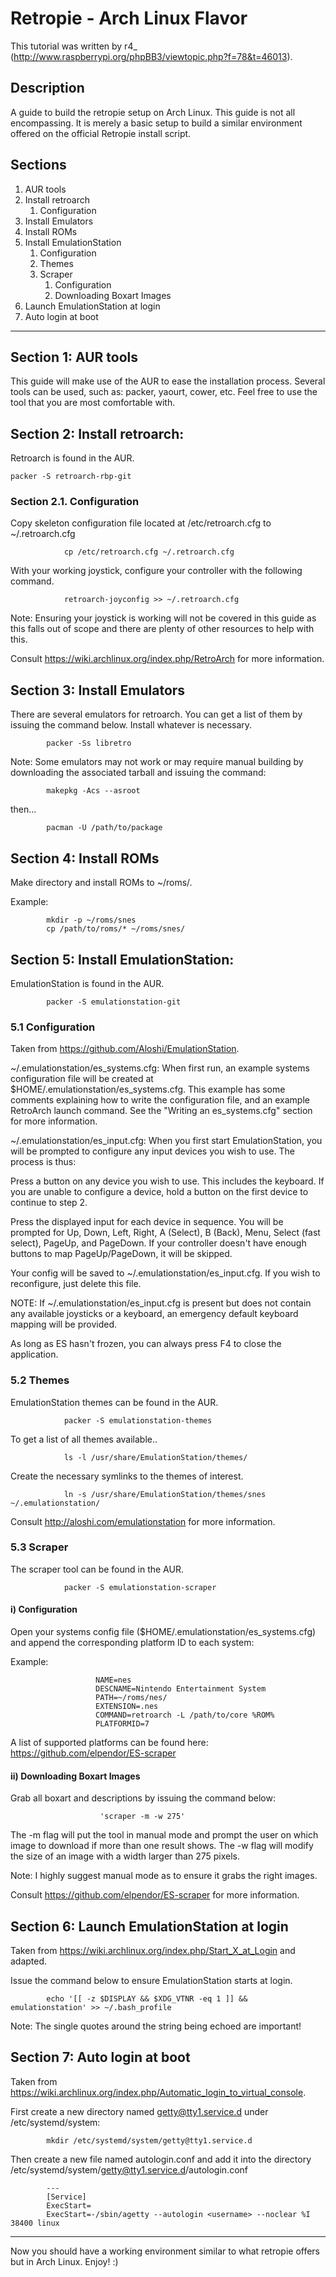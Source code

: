 # Retropie - Arch Linux Flavor

This tutorial was written by r4_ (http://www.raspberrypi.org/phpBB3/viewtopic.php?f=78&t=46013).

## Description

A guide to build the retropie setup on Arch Linux. This guide is not all encompassing. It is merely a basic setup to build a similar environment offered on the official Retropie install script.

## Sections

1. AUR tools
2. Install retroarch
   1. Configuration
3. Install Emulators
4. Install ROMs
5. Install EmulationStation
   1. Configuration
   2. Themes
   3. Scraper
      1. Configuration
      2. Downloading Boxart Images
6. Launch EmulationStation at login
7. Auto login at boot

***

## Section 1: AUR tools
    
This guide will make use of the AUR to ease the installation process. Several tools can be used, such as: packer, yaourt, cower, etc. Feel free to use the tool that you are most comfortable with.

## Section 2: Install retroarch:
    
Retroarch is found in the AUR.
        
```shell
packer -S retroarch-rbp-git
```

### Section 2.1. Configuration

Copy skeleton configuration file located at /etc/retroarch.cfg to ~/.retroarch.cfg
```shell
            cp /etc/retroarch.cfg ~/.retroarch.cfg
```

With your working joystick, configure your controller with the following command.
```shell
            retroarch-joyconfig >> ~/.retroarch.cfg
```

Note: Ensuring your joystick is working will not be covered in this guide as this falls out of scope and there are plenty of other resources to help with this.

Consult https://wiki.archlinux.org/index.php/RetroArch for more information.

## Section 3: Install Emulators

There are several emulators for retroarch. You can get a list of them by issuing the command below. Install whatever is necessary.
```shell
        packer -Ss libretro
```

Note: Some emulators may not work or may require manual building by downloading the associated tarball and issuing the command:
```shell
        makepkg -Acs --asroot
```
then...
```shell
        pacman -U /path/to/package
```

## Section 4: Install ROMs

Make directory and install ROMs to ~/roms/<system>.

Example:
```shell
        mkdir -p ~/roms/snes
        cp /path/to/roms/* ~/roms/snes/
```
    
## Section 5: Install EmulationStation:
    
EmulationStation is found in the AUR.
```shell
        packer -S emulationstation-git
```

### 5.1 Configuration

Taken from https://github.com/Aloshi/EmulationStation.

~/.emulationstation/es_systems.cfg: When first run, an example systems configuration file will be created at $HOME/.emulationstation/es_systems.cfg. This example has some comments explaining how to write the configuration file, and an example RetroArch launch command. See the "Writing an es_systems.cfg" section for more information.

~/.emulationstation/es_input.cfg: When you first start EmulationStation, you will be prompted to configure any input devices you wish to use. The process is thus:

Press a button on any device you wish to use. This includes the keyboard. If you are unable to configure a device, hold a button on the first device to continue to step 2.

Press the displayed input for each device in sequence. You will be prompted for Up, Down, Left, Right, A (Select), B (Back), Menu, Select (fast select), PageUp, and PageDown. If your controller doesn't have enough buttons to map PageUp/PageDown, it will be skipped.

Your config will be saved to ~/.emulationstation/es_input.cfg. If you wish to reconfigure, just delete this file.

NOTE: If ~/.emulationstation/es_input.cfg is present but does not contain any available joysticks or a keyboard, an emergency default keyboard mapping will be provided.

As long as ES hasn't frozen, you can always press F4 to close the application.
        
### 5.2 Themes

EmulationStation themes can be found in the AUR.
```shell
            packer -S emulationstation-themes
```

To get a list of all themes available..
```shell
            ls -l /usr/share/EmulationStation/themes/
```

Create the necessary symlinks to the themes of interest.
```shell
            ln -s /usr/share/EmulationStation/themes/snes ~/.emulationstation/
```

Consult http://aloshi.com/emulationstation for more information.

### 5.3 Scraper

The scraper tool can be found in the AUR.
```shell
            packer -S emulationstation-scraper
```

#### i) Configuration
Open your systems config file ($HOME/.emulationstation/es_systems.cfg) and append the corresponding platform ID to each system:

Example:
```shell
                   NAME=nes
                   DESCNAME=Nintendo Entertainment System
                   PATH=~/roms/nes/
                   EXTENSION=.nes
                   COMMAND=retroarch -L /path/to/core %ROM%
                   PLATFORMID=7
```
               
A list of supported platforms can be found here: https://github.com/elpendor/ES-scraper

#### ii) Downloading Boxart Images
Grab all boxart and descriptions by issuing the command below:
```shell
                    'scraper -m -w 275'
```

The -m flag will put the tool in manual mode and prompt the user on which image to download if more than one result shows. The -w flag will modify the size of an image with a width larger than 275 pixels.

Note: I highly suggest manual mode as to ensure it grabs the right images.

Consult https://github.com/elpendor/ES-scraper for more information.

## Section 6: Launch EmulationStation at login
Taken from https://wiki.archlinux.org/index.php/Start_X_at_Login and adapted.

Issue the command below to ensure EmulationStation starts at login.
```shell
        echo '[[ -z $DISPLAY && $XDG_VTNR -eq 1 ]] && emulationstation' >> ~/.bash_profile
```

Note: The single quotes around the string being echoed are important!

## Section 7: Auto login at boot
Taken from https://wiki.archlinux.org/index.php/Automatic_login_to_virtual_console.

First create a new directory named getty@tty1.service.d under /etc/systemd/system:
```shell
        mkdir /etc/systemd/system/getty@tty1.service.d
```

Then create a new file named autologin.conf and add it into the directory /etc/systemd/system/getty@tty1.service.d/autologin.conf
```shell
        ---
        [Service]
        ExecStart=
        ExecStart=-/sbin/agetty --autologin <username> --noclear %I 38400 linux
```

***

Now you should have a working environment similar to what retropie offers but in Arch Linux. Enjoy! :)